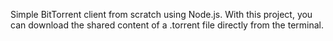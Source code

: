 Simple BitTorrent client from scratch using Node.js. With this project, you can download the shared content of a .torrent file directly from the terminal.
